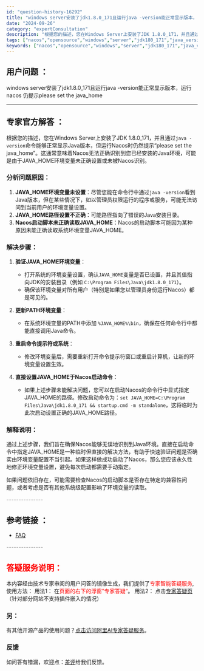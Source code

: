 ```yaml
---
id: "question-history-16292"
title: "windows server安装了jdk1.8.0_171且运行java -version能正常显示版本，"
date: "2024-09-26"
category: "expertConsultation"
description: "根据您的描述，您在Windows Server上安装了JDK 1.8.0_171，并且通过`java -version`命令能够正常显示Java版本，但运行Nacos时仍然提示“please set the java_home”。这通常意味着Nacos无法正确识别到您已经安装的Java环境，可能是由"
tags: ["nacos","opensource","windows","server","jdk180_171","java_version","nacos"]
keywords: ["nacos","opensource","windows","server","jdk180_171","java_version","nacos"]
---
```


## 用户问题 ： 
 windows server安装了jdk1.8.0_171且运行java -version能正常显示版本，运行nacos 仍提示please set the java_home  

---------------
## 专家官方解答 ：

根据您的描述，您在Windows Server上安装了JDK 1.8.0_171，并且通过`java -version`命令能够正常显示Java版本，但运行Nacos时仍然提示“please set the java_home”。这通常意味着Nacos无法正确识别到您已经安装的Java环境，可能是由于JAVA_HOME环境变量未正确设置或未被Nacos识别。

### 分析问题原因：

1. **JAVA_HOME环境变量未设置**：尽管您能在命令行中通过`java -version`看到Java版本，但在某些情况下，如以管理员权限运行的程序或服务，可能无法访问到当前用户的环境变量设置。
2. **JAVA_HOME路径设置不正确**：可能路径指向了错误的Java安装目录。
3. **Nacos启动脚本未正确读取JAVA_HOME**：Nacos的启动脚本可能因为某种原因未能正确读取系统环境变量JAVA_HOME。

### 解决步骤：

1. **验证JAVA_HOME环境变量**：
   - 打开系统的环境变量设置，确认`JAVA_HOME`变量是否已设置，并且其值指向JDK的安装目录（例如 `C:\Program Files\Java\jdk1.8.0_171`）。
   - 确保该环境变量对所有用户（特别是如果您以管理员身份运行Nacos）都是可见的。

2. **更新PATH环境变量**：
   - 在系统环境变量的PATH中添加 `%JAVA_HOME%\bin`，确保在任何命令行中都能直接调用Java命令。

3. **重启命令提示符或系统**：
   - 修改环境变量后，需要重新打开命令提示符窗口或重启计算机，让新的环境变量设置生效。

4. **直接设置JAVA_HOME于Nacos启动命令**：
   - 如果上述步骤未能解决问题，您可以在启动Nacos的命令行中显式指定JAVA_HOME的路径。修改启动命令为：`set JAVA_HOME=C:\Program Files\Java\jdk1.8.0_171 && startup.cmd -m standalone`，这将临时为此次启动设置正确的JAVA_HOME路径。

### 解释说明：

通过上述步骤，我们旨在确保Nacos能够无误地识别到Java环境。直接在启动命令中指定JAVA_HOME是一种临时但直接的解决方法，有助于快速验证问题是否确实由环境变量配置不当引起。如果这样做成功启动了Nacos，那么您应该永久性地修正环境变量设置，避免每次启动都需要手动指定。

如果问题依旧存在，可能需要检查Nacos的启动脚本是否存在特定的兼容性问题，或者考虑是否有其他系统级配置影响了环境变量的读取。


<font color="#949494">---------------</font> 


## 参考链接 ：

* [FAQ](https://nacos.io/docs/latest/guide/user/faq)


 <font color="#949494">---------------</font> 
 


## <font color="#FF0000">答疑服务说明：</font> 

本内容经由技术专家审阅的用户问答的镜像生成，我们提供了<font color="#FF0000">专家智能答疑服务</font>,使用方法：
用法1： 在<font color="#FF0000">页面的右下的浮窗”专家答疑“</font>。
用法2： 点击[专家答疑页](https://answer.opensource.alibaba.com/docs/intro)（针对部分网站不支持插件嵌入的情况）
### 另：


有其他开源产品的使用问题？[点击访问阿里AI专家答疑服务](https://answer.opensource.alibaba.com/docs/intro)。
### 反馈
如问答有错漏，欢迎点：[差评](https://ai.nacos.io/user/feedbackByEnhancerGradePOJOID?enhancerGradePOJOId=16305)给我们反馈。

